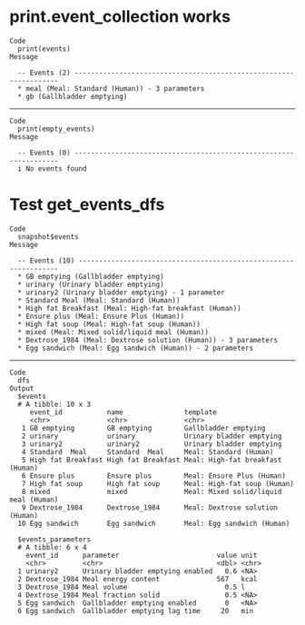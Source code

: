 # print.event_collection works

    Code
      print(events)
    Message
      
      -- Events (2) ------------------------------------------------------------------
      * meal (Meal: Standard (Human)) - 3 parameters
      * gb (Gallbladder emptying)

---

    Code
      print(empty_events)
    Message
      
      -- Events (0) ------------------------------------------------------------------
      i No events found

# Test get_events_dfs

    Code
      snapshot$events
    Message
      
      -- Events (10) -----------------------------------------------------------------
      * GB emptying (Gallbladder emptying)
      * urinary (Urinary bladder emptying)
      * urinary2 (Urinary bladder emptying) - 1 parameter
      * Standard Meal (Meal: Standard (Human))
      * High fat Breakfast (Meal: High-fat breakfast (Human))
      * Ensure plus (Meal: Ensure Plus (Human))
      * High fat soup (Meal: High-fat soup (Human))
      * mixed (Meal: Mixed solid/liquid meal (Human))
      * Dextrose_1984 (Meal: Dextrose solution (Human)) - 3 parameters
      * Egg sandwich (Meal: Egg sandwich (Human)) - 2 parameters

---

    Code
      dfs
    Output
      $events
      # A tibble: 10 x 3
         event_id           name               template                             
         <chr>              <chr>              <chr>                                
       1 GB emptying        GB emptying        Gallbladder emptying                 
       2 urinary            urinary            Urinary bladder emptying             
       3 urinary2           urinary2           Urinary bladder emptying             
       4 Standard  Meal     Standard  Meal     Meal: Standard (Human)               
       5 High fat Breakfast High fat Breakfast Meal: High-fat breakfast (Human)     
       6 Ensure plus        Ensure plus        Meal: Ensure Plus (Human)            
       7 High fat soup      High fat soup      Meal: High-fat soup (Human)          
       8 mixed              mixed              Meal: Mixed solid/liquid meal (Human)
       9 Dextrose_1984      Dextrose_1984      Meal: Dextrose solution (Human)      
      10 Egg sandwich       Egg sandwich       Meal: Egg sandwich (Human)           
      
      $events_parameters
      # A tibble: 6 x 4
        event_id      parameter                        value unit 
        <chr>         <chr>                            <dbl> <chr>
      1 urinary2      Urinary bladder emptying enabled   0.6 <NA> 
      2 Dextrose_1984 Meal energy content              567   kcal 
      3 Dextrose_1984 Meal volume                        0.5 l    
      4 Dextrose_1984 Meal fraction solid                0.5 <NA> 
      5 Egg sandwich  Gallbladder emptying enabled       0   <NA> 
      6 Egg sandwich  Gallbladder emptying lag time     20   min  
      

